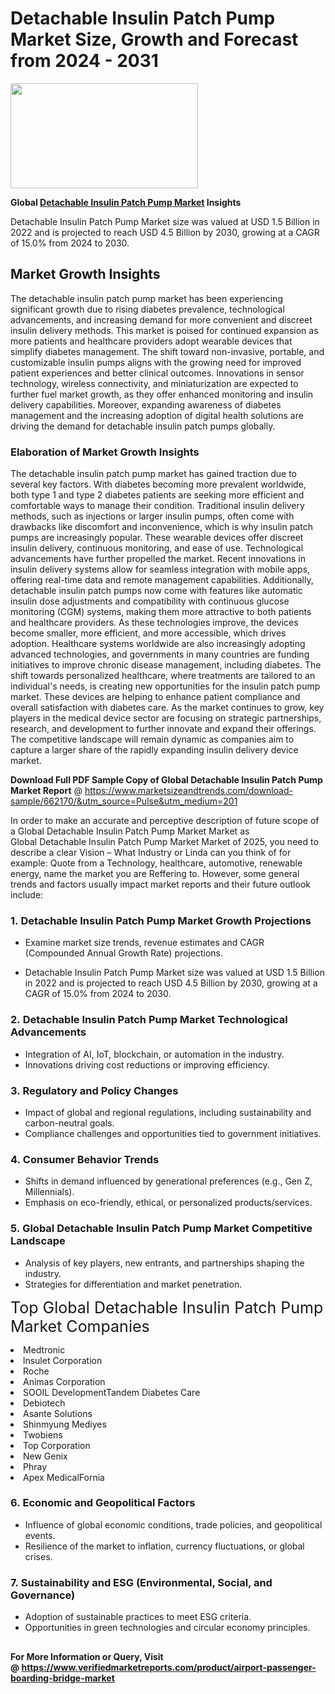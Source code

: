 <H1>Detachable Insulin Patch Pump Market Size, Growth and Forecast from 2024 - 2031</H1><img class="aligncenter size-medium wp-image-584254" src="https://thirdeyenews.in/wp-content/uploads/2024/09/Global-Market-Research-300x168.jpeg" alt="" width="300" height="168" /><p><strong>Global&nbsp;<a href="https://www.marketsizeandtrends.com/download-sample/662170/&amp;utm_source=Pulse&amp;utm_medium=201">Detachable Insulin Patch Pump Market</a> Insights</strong></p><p>Detachable Insulin Patch Pump Market size was valued at USD 1.5 Billion in 2022 and is projected to reach USD 4.5 Billion by 2030, growing at a CAGR of 15.0% from 2024 to 2030.</p><p><h2>Market Growth Insights</h2> The detachable insulin patch pump market has been experiencing significant growth due to rising diabetes prevalence, technological advancements, and increasing demand for more convenient and discreet insulin delivery methods. This market is poised for continued expansion as more patients and healthcare providers adopt wearable devices that simplify diabetes management. The shift toward non-invasive, portable, and customizable insulin pumps aligns with the growing need for improved patient experiences and better clinical outcomes. Innovations in sensor technology, wireless connectivity, and miniaturization are expected to further fuel market growth, as they offer enhanced monitoring and insulin delivery capabilities. Moreover, expanding awareness of diabetes management and the increasing adoption of digital health solutions are driving the demand for detachable insulin patch pumps globally. <h3>Elaboration of Market Growth Insights</h3> The detachable insulin patch pump market has gained traction due to several key factors. With diabetes becoming more prevalent worldwide, both type 1 and type 2 diabetes patients are seeking more efficient and comfortable ways to manage their condition. Traditional insulin delivery methods, such as injections or larger insulin pumps, often come with drawbacks like discomfort and inconvenience, which is why insulin patch pumps are increasingly popular. These wearable devices offer discreet insulin delivery, continuous monitoring, and ease of use. Technological advancements have further propelled the market. Recent innovations in insulin delivery systems allow for seamless integration with mobile apps, offering real-time data and remote management capabilities. Additionally, detachable insulin patch pumps now come with features like automatic insulin dose adjustments and compatibility with continuous glucose monitoring (CGM) systems, making them more attractive to both patients and healthcare providers. As these technologies improve, the devices become smaller, more efficient, and more accessible, which drives adoption. Healthcare systems worldwide are also increasingly adopting advanced technologies, and governments in many countries are funding initiatives to improve chronic disease management, including diabetes. The shift towards personalized healthcare, where treatments are tailored to an individual's needs, is creating new opportunities for the insulin patch pump market. These devices are helping to enhance patient compliance and overall satisfaction with diabetes care. As the market continues to grow, key players in the medical device sector are focusing on strategic partnerships, research, and development to further innovate and expand their offerings. The competitive landscape will remain dynamic as companies aim to capture a larger share of the rapidly expanding insulin delivery device market. </p><p><span class=""><strong>Download Full PDF Sample Copy of Global Detachable Insulin Patch Pump Market Report</strong> @ <a href="https://www.marketsizeandtrends.com/download-sample/662170/&amp;utm_source=Pulse&amp;utm_medium=201" target="_blank">https://www.marketsizeandtrends.com/download-sample/662170/&amp;utm_source=Pulse&amp;utm_medium=201</a></span></p><p>In order to make an accurate and perceptive description of future scope of a Global&nbsp;Detachable Insulin Patch Pump Market Market as Global&nbsp;Detachable Insulin Patch Pump Market Market of 2025, you need to describe a clear Vision &ndash; What Industry or Linda can you think of for example: Quote from a Technology, healthcare, automotive, renewable energy, name the market you are Reffering to. However, some general trends and factors usually impact market reports and their future outlook include:</p><h3>1.&nbsp;<strong>Detachable Insulin Patch Pump Market Growth Projections</strong></h3><ul><li>Examine market size trends, revenue estimates and CAGR (Compounded Annual Growth Rate) projections.</li><li><p>Detachable Insulin Patch Pump Market size was valued at USD 1.5 Billion in 2022 and is projected to reach USD 4.5 Billion by 2030, growing at a CAGR of 15.0% from 2024 to 2030.</p></li></ul><h3>2.&nbsp;<strong>Detachable Insulin Patch Pump Market Technological Advancements</strong></h3><ul><li>Integration of AI, IoT, blockchain, or automation in the industry.</li><li>Innovations driving cost reductions or improving efficiency.</li></ul><h3>3.&nbsp;<strong>Regulatory and Policy Changes</strong></h3><ul><li>Impact of global and regional regulations, including sustainability and carbon-neutral goals.</li><li>Compliance challenges and opportunities tied to government initiatives.</li></ul><h3>4.&nbsp;<strong>Consumer Behavior Trends</strong></h3><ul><li>Shifts in demand influenced by generational preferences (e.g., Gen Z, Millennials).</li><li>Emphasis on eco-friendly, ethical, or personalized products/services.</li></ul><h3>5.&nbsp;<strong>Global Detachable Insulin Patch Pump Market Competitive Landscape</strong></h3><ul><li>Analysis of key players, new entrants, and partnerships shaping the industry.</li><li>Strategies for differentiation and market penetration.</li></ul><p data-pm-slice="1 1 []"><span style="color: inherit; font-family: inherit; font-size: 25px;">Top Global Detachable Insulin Patch Pump Market Companies</span></p><div class="" data-test-id=""><p><li>Medtronic</li><li> lnsulet Corporation</li><li> Roche</li><li> Animas Corporation</li><li> SOOIL DevelopmentTandem Diabetes Care</li><li> Debiotech</li><li> Asante Solutions</li><li> Shinmyung Mediyes</li><li> Twobiens</li><li> Top Corporation</li><li> New Genix</li><li> Phray</li><li> Apex MedicalFornia</li></p></div><h3>6.&nbsp;<strong>Economic and Geopolitical Factors</strong></h3><ul><li>Influence of global economic conditions, trade policies, and geopolitical events.</li><li>Resilience of the market to inflation, currency fluctuations, or global crises.</li></ul><h3>7.&nbsp;<strong>Sustainability and ESG (Environmental, Social, and Governance)</strong></h3><ul><li>Adoption of sustainable practices to meet ESG criteria.</li><li>Opportunities in green technologies and circular economy principles.</li></ul><h2><strong style="font-size: 14px;">For More Information or Query, Visit @&nbsp;</strong><a style="background-color: #ffffff; font-size: 14px;" href="https://www.marketsizeandtrends.com/report/detachable-insulin-patch-pump-market/" target="_blank">https://www.verifiedmarketreports.com/product/airport-passenger-boarding-bridge-market</a></h2>
